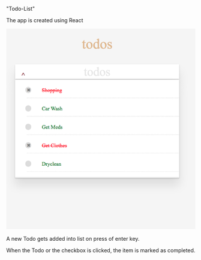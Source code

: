  "Todo-List"
 
 
The app is created using React

![Screenshot](Todo.png)


A new Todo gets added into list on press of enter key.

When the Todo or the checkbox is clicked, the item is marked as completed.
